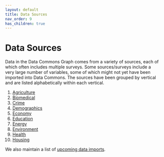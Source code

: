 ```yaml
---
layout: default
title: Data Sources
nav_order: 9
has_children: true
---
```


# Data Sources

Data in the Data Commons Graph comes from a variety of sources, each of which often includes multiple surveys. Some sources/surveys include a very large number of variables, some of which might not yet have been imported into Data Commons. The sources have been grouped by vertical and are listed alphabetically within each vertical.

1. [Agriculture](/datasets/Agriculture.html)
2. [Biomedical](/datasets/Biomedical.html)
3. [Crime](/datasets/Crime.html)
4. [Demographics](/datasets/Demographics.html)
5. [Economy](/datasets/Economy.html)
6. [Education](/datasets/Education.html)
7. [Energy](/datasets/Energy.html)
8. [Environment](/datasets/Environment.html)
9. [Health](/datasets/Health.html)
10. [Housing](/datasets/Housing.html)

We also maintain a list of [upcoming data imports](/datasets/upcoming.html).
